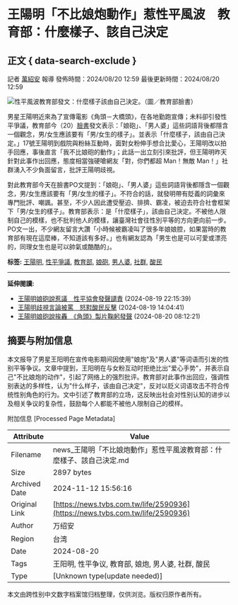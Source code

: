 # 王陽明「不比娘炮動作」惹性平風波　教育部：什麼樣子、該自己決定

## 正文 { data-search-exclude }


記者 [萬紹安](/news/searchresult/news?search_text=萬紹安) 報導 發佈時間：2024/08/20 12:59 最後更新時間：2024/08/20 12:59

![性平風波教育部發文：什麼樣子該由自己決定。（圖／教育部臉書）](https://cc.tvbs.com.tw/img/upload/2024/08/20/20240820125639-40b2addc.jpg)

男星王陽明近來為了宣傳電影《角頭－大橋頭》，在各地勤跑宣傳；未料卻引發性平爭議，教育部今（20）[臉書](https://news.tvbs.com.tw/news/searchresult/臉書/news?from=autotag)發文表示：「娘砲」、「男人婆」這些詞語背後都隱含一個觀念，男/女生應該要有「男/女生的樣子」。並表示「什麼樣子，該由自己決定。」17號王陽明到戲院與粉絲互動時，面對女粉伸手想合比愛心，王陽明改以拍手回應，事後直言「我不比娘砲的動作」；此話一出立刻引來批評，但王陽明昨天針對此事作出回應，態度相當強硬嗆網友「對，你們都超 Man！無敵 Man！」社群湧入不少負面留言，批評王陽明歧視。

對此教育部今天在臉書PO文提到：「娘砲」、「男人婆」這些詞語背後都隱含一個觀念，男/女生應該要有「男/女生的樣子」。不符合的話，就發明帶有貶義的詞彙來專門批評、嘲諷。甚至，不少人因此遭受壓迫、排擠、霸凌，被迫去符合社會框架下「男/女生的樣子」。教育部表示：是「什麼樣子」，該由自己決定。不被他人限制自己的模樣，也不批判他人的模樣，讓臺灣社會往性別平等的方向更向前一步。PO文一出，不少網友留言大讚「小時候被霸凌叫了很多年娘娘腔，如果當時的教育部有現在這麼棒，不知道該有多好。」也有網友認為「男生也是可以可愛或漂亮的，同理女生也是可以帥氣或酷酷的」。

**标签:** [王陽明](https://news.tvbs.com.tw/news/searchresult/王陽明/news), [性平爭議](https://news.tvbs.com.tw/news/searchresult/性平爭議/news), [教育部](https://news.tvbs.com.tw/news/searchresult/教育部/news), [娘砲](https://news.tvbs.com.tw/news/searchresult/娘砲/news), [男人婆](https://news.tvbs.com.tw/news/searchresult/男人婆/news), [社群](https://news.tvbs.com.tw/news/searchresult/社群/news), [酸民](https://news.tvbs.com.tw/news/searchresult/酸民/news)

---

**延伸閱讀:**

- [王陽明娘砲說惹議　性平協會發聲譴責](https://entertainment/2590391?from=life_extend) (2024-08-19 22:15:39)
- [王陽明歧視言論被罵　怒懟酸民反擊](https://entertainment/2589752?from=life_extend) (2024-08-19 14:04:41)
- [王陽明娘砲說挨轟　《角頭》製片鞠躬發聲](https://entertainment/2590533?from=life_extend) (2024-08-20 08:12:21)


## 摘要与附加信息

<!-- tcd_abstract -->
本文报导了男星王阳明在宣传电影期间因使用"娘炮"及"男人婆"等词语而引发的性别平等争议。文章中提到，王阳明在与女粉互动时拒绝比出"爱心手势"，并表示自己"不比娘炮的动作"，引起了网络上的强烈批评。教育部对此事作出回应，强调性别表达的多样性，认为"什么样子，该由自己决定"，反对以贬义词语攻击不符合传统性别角色的行为。文中引述了教育部的立场，这反映出社会对性别认知的进步以及相关争议的复杂性，鼓励每个人都能不被他人限制自己的模样。
<!-- tcd_abstract_end -->

附加信息 [Processed Page Metadata]

| Attribute       | Value                                  |
|-----------------|----------------------------------------|
| Filename        | news_王陽明「不比娘炮動作」惹性平風波教育部：什麼樣子、該自己決定.md                             |
| Size            | 2897 bytes                           |
| Archived Date   | 2024-11-12 15:56:16                             |
| Original Link   | [https://news.tvbs.com.tw/life/2590936](https://news.tvbs.com.tw/life/2590936)                       |
| Author          | 万绍安                               |
| Region          | 台湾                               |
| Date            | 2024-08-20                                 |
| Tags            | 王阳明, 性平争议, 教育部, 娘炮, 男人婆, 社群, 酸民                                 |
| Type            | [Unknown type(update needed)]                                 |
<!-- tcd_table_end -->

本文由跨性别中文数字档案馆归档整理，仅供浏览。版权归原作者所有。
